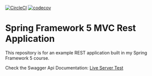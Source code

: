 [![CircleCI](https://circleci.com/gh/jucron/spring5-mvc-rest/tree/master.svg?style=svg)](https://circleci.com/gh/jucron/spring5-mvc-rest/tree/master)
[![codecov](https://codecov.io/gh/jucron/spring5-mvc-rest/branch/master/graph/badge.svg?token=SCGLGCHWQ6)](https://codecov.io/gh/jucron/spring5-mvc-rest)

# Spring Framework 5 MVC Rest Application

This repository is for an example REST application built in my Spring Framework 5 course.

Check the Swagger Api Documentation: [Live Server Test](https://mvc-rest.herokuapp.com/)
